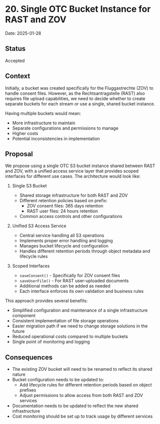 # 20. Single OTC Bucket Instance for RAST and ZOV

Date: 2025-01-28

## Status

Accepted

## Context

Initially, a bucket was created specifically for the Fluggastrechte (ZOV) to handle consent files. However, as the Rechtsantragstelle (RAST) also requires file upload capabilities, we need to decide whether to create separate buckets for each stream or use a single, shared bucket instance.

Having multiple buckets would mean:

- More infrastructure to maintain
- Separate configurations and permissions to manage
- Higher costs
- Potential inconsistencies in implementation

## Proposal

We propose using a single OTC S3 bucket instance shared between RAST and ZOV, with a unified access service layer that provides scoped interfaces for different use cases. The architecture would look like:

1. Single S3 Bucket

   - Shared storage infrastructure for both RAST and ZOV
   - Different retention policies based on prefix:
     - ZOV consent files: 365 days retention
     - RAST user files: 24 hours retention
   - Common access controls and other configurations

2. Unified S3 Access Service

   - Central service handling all S3 operations
   - Implements proper error handling and logging
   - Manages bucket lifecycle and configuration
   - Handles different retention periods through object metadata and lifecycle rules

3. Scoped Interfaces
   - `saveConsent()` - Specifically for ZOV consent files
   - `saveUserFile()` - For RAST user-uploaded documents
   - Additional methods can be added as needed
   - Each interface enforces its own validation and business rules

This approach provides several benefits:

- Simplified configuration and maintenance of a single infrastructure component
- Consistent implementation of file storage operations
- Easier migration path if we need to change storage solutions in the future
- Reduced operational costs compared to multiple buckets
- Single point of monitoring and logging

## Consequences

- The existing ZOV bucket will need to be renamed to reflect its shared nature
- Bucket configuration needs to be updated to:
  - Add lifecycle rules for different retention periods based on object prefixes
  - Adjust permissions to allow access from both RAST and ZOV services
- Documentation needs to be updated to reflect the new shared infrastructure
- Cost monitoring should be set up to track usage by different services
